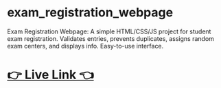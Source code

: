 # exam_registration_webpage
Exam Registration Webpage: A simple HTML/CSS/JS project for student exam registration. Validates entries, prevents duplicates, assigns random exam centers, and displays info. Easy-to-use interface.

# [👉 Live Link 👈](https://saiamareswar.github.io/exam_registration_webpage/)
